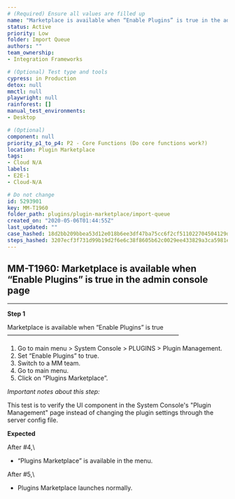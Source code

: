 ```yaml
---
# (Required) Ensure all values are filled up
name: "Marketplace is available when “Enable Plugins” is true in the admin console page"
status: Active
priority: Low
folder: Import Queue
authors: ""
team_ownership: 
- Integration Frameworks

# (Optional) Test type and tools
cypress: in Production
detox: null
mmctl: null
playwright: null
rainforest: []
manual_test_environments: 
- Desktop

# (Optional)
component: null
priority_p1_to_p4: P2 - Core Functions (Do core functions work?)
location: Plugin Marketplace
tags: 
- Cloud N/A
labels: 
- E2E-1
- Cloud-N/A

# Do not change
id: 5293901
key: MM-T1960
folder_path: plugins/plugin-marketplace/import-queue
created_on: "2020-05-06T01:44:55Z"
last_updated: ""
case_hashed: 18d2bb209bbea53d12e018b6ee3df47ba75cc6f2cf511022704504129d9d5371bd0bd593b3ff04c7fbf15bf01c2d0488
steps_hashed: 3207ecf3f731d99b19d2f6e6c38f8605b62c0029ee433829a3ca5981e9b9e03e335750d22d13b6636c332ac7cf206e00
---
```


## MM-T1960: Marketplace is available when “Enable Plugins” is true in the admin console page

---

**Step 1**

Marketplace is available when “Enable Plugins” is true\
————————————————————————————

1. Go to main menu > System Console > PLUGINS > Plugin Management.
2. Set “Enable Plugins” to true.
3. Switch to a MM team.
4. Go to main menu.
5. Click on “Plugins Marketplace”.

_Important notes about this step:_

This test is to verify the UI component in the System Console's "Plugin Management" page instead of changing the plugin settings through the server config file.

**Expected**

After #4,\\

- “Plugins Marketplace” is available in the menu.

After #5,\\

- Plugins Marketplace launches normally.
